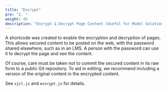 ```yaml
---
title: "Encrypt"
pre: "2. "
weight: 40
description: "Encrypt & Decrypt Page Content (Useful for Model Solutions)"
---
```


A shortcode was created to enable the encryption and decryption of pages. This allows secured content to be posted on the web, with the password shared elsewhere, such as in an LMS. A person with the password can use it to decrypt the page and see the content.

Of course, care must be taken not to commit the secured content in its raw form to a public Git repository. To aid in editing, we recommend including a version of the original content in the encrypted content.

See `sjcl.js` and `ecnrypt.js` for details. 